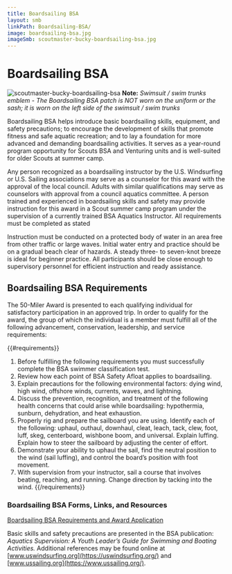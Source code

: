 ```yaml
---
title: Boardsailing BSA
layout: smb
linkPath: Boardsailing-BSA/
image: boardsailing-bsa.jpg
imageSmb: scoutmaster-bucky-boardsailing-bsa.jpg
---
```


# Boardsailing BSA

<div class="D(f) Fxd(c)--s">
<div class="Ta(c) Pt(1em)--s">

![scoutmaster-bucky-boardsailing-bsa]({{imageSmb}})
**Note:** *Swimsuit / swim trunks emblem - The Boardsailing BSA patch is NOT worn on the uniform or the sash; it is worn on the left side of the swimsuit / swim trunks*
</div>

<div>

Boardsailing BSA helps introduce basic boardsailing skills, equipment, and safety precautions; to encourage the development of skills that promote fitness and safe aquatic recreation; and to lay a foundation for more advanced and demanding boardsailing activities. It serves as a year-round program opportunity for Scouts BSA and Venturing units and is well-suited for older Scouts at summer camp.

Any person recognized as a boardsailing instructor by the U.S. Windsurfing or U.S. Sailing associations may serve as a counselor for this award with the approval of the local council. Adults with similar qualifications may serve as counselors with approval from a council aquatics committee. A person trained and experienced in boardsailing skills and safety may provide instruction for this award in a Scout summer camp program under the supervision of a currently trained BSA Aquatics Instructor. All requirements must be completed as stated

Instruction must be conducted on a protected body of water in an area free from other traffic or large waves. Initial water entry and practice should be on a gradual beach clear of hazards. A steady three- to seven-knot breeze is ideal for beginner practice. All participants should be close enough to supervisory personnel for efficient instruction and ready assistance.

</div></div>

## Boardsailing BSA Requirements

The 50-Miler Award is presented to each qualifying individual for satisfactory participation in an approved trip. In order to qualify for the award, the group of which the individual is a member must fulfill all of the following advancement, conservation, leadership, and service requirements:

{{#requirements}}
1. Before fulfilling the following requirements you must successfully complete the BSA swimmer classification test.
2. Review how each point of BSA Safety Afloat applies to boardsailing.
3. Explain precautions for the following environmental factors: dying wind, high wind, offshore winds, currents, waves, and lightning.
4. Discuss the prevention, recognition, and treatment of the following health concerns that could arise while boardsailing: hypothermia, sunburn, dehydration, and heat exhaustion.
5. Properly rig and prepare the sailboard you are using. Identify each of the following: uphaul, outhaul, downhaul, cleat, leach, tack, clew, foot, luff, skeg, centerboard, wishbone boom, and universal. Explain luffing. Explain how to steer the sailboard by adjusting the center of effort.
6. Demonstrate your ability to uphaul the sail, find the neutral position to the wind (sail luffing), and control the board’s position with foot movement.
7. With supervision from your instructor, sail a course that involves beating, reaching, and running. Change direction by tacking into the wind.
{{/requirements}}

### Boardsailing BSA Forms, Links, and Resources

[Boardsailing BSA Requirements and Award Application](https://filestore.scouting.org/filestore/pdf/512-017.pdf)

Basic skills and safety precautions are presented in the BSA publication: *Aquatics Supervision: A Youth Leader’s Guide for Swimming and Boating Activities.* Additional references may be found online at [www.uswindsurfing.org](https://uswindsurfing.org/) and [www.ussailing.org](https://www.ussailing.org/).
